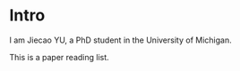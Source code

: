 # Intro

I am Jiecao YU, a PhD student in the University of Michigan.

This is a paper reading list.
